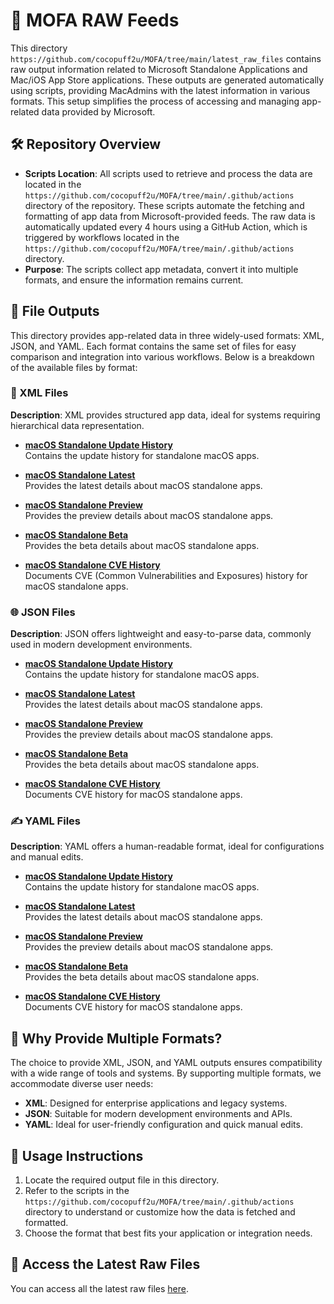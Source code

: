 # 📂 MOFA RAW Feeds

This directory `https://github.com/cocopuff2u/MOFA/tree/main/latest_raw_files` contains raw output information related to Microsoft Standalone Applications and Mac/iOS App Store applications. These outputs are generated automatically using scripts, providing MacAdmins with the latest information in various formats. This setup simplifies the process of accessing and managing app-related data provided by Microsoft.

## 🛠️ Repository Overview

- **Scripts Location**: All scripts used to retrieve and process the data are located in the `https://github.com/cocopuff2u/MOFA/tree/main/.github/actions` directory of the repository. These scripts automate the fetching and formatting of app data from Microsoft-provided feeds. The raw data is automatically updated every 4 hours using a GitHub Action, which is triggered by workflows located in the `https://github.com/cocopuff2u/MOFA/tree/main/.github/actions` directory.
- **Purpose**: The scripts collect app metadata, convert it into multiple formats, and ensure the information remains current.

## 📄 File Outputs  

This directory provides app-related data in three widely-used formats: XML, JSON, and YAML. Each format contains the same set of files for easy comparison and integration into various workflows. Below is a breakdown of the available files by format:

### 🧩 XML Files  
**Description**: XML provides structured app data, ideal for systems requiring hierarchical data representation.  

- **[macOS Standalone Update History](https://github.com/cocopuff2u/MOFA/blob/main/latest_raw_files/macos_standalone_update_history.xml)**  
  Contains the update history for standalone macOS apps.  

- **[macOS Standalone Latest](https://github.com/cocopuff2u/MOFA/blob/main/latest_raw_files/macos_standalone_latest.xml)**  
  Provides the latest details about macOS standalone apps.  

- **[macOS Standalone Preview](https://github.com/cocopuff2u/MOFA/blob/main/latest_raw_files/macos_standalone_preview.xml)**  
  Provides the preview details about macOS standalone apps.  

- **[macOS Standalone Beta](https://github.com/cocopuff2u/MOFA/blob/main/latest_raw_files/macos_standalone_beta.xml)**  
  Provides the beta details about macOS standalone apps.  

- **[macOS Standalone CVE History](https://github.com/cocopuff2u/MOFA/blob/main/latest_raw_files/mac_standalone_cve_history.xml)**  
  Documents CVE (Common Vulnerabilities and Exposures) history for macOS standalone apps.  

### 🌐 JSON Files  
**Description**: JSON offers lightweight and easy-to-parse data, commonly used in modern development environments.  

- **[macOS Standalone Update History](https://github.com/cocopuff2u/MOFA/blob/main/latest_raw_files/macos_standalone_update_history.json)**  
  Contains the update history for standalone macOS apps.  

- **[macOS Standalone Latest](https://github.com/cocopuff2u/MOFA/blob/main/latest_raw_files/macos_standalone_latest.json)**  
  Provides the latest details about macOS standalone apps.  

- **[macOS Standalone Preview](https://github.com/cocopuff2u/MOFA/blob/main/latest_raw_files/macos_standalone_preview.jsonl)**  
  Provides the preview details about macOS standalone apps.  

- **[macOS Standalone Beta](https://github.com/cocopuff2u/MOFA/blob/main/latest_raw_files/macos_standalone_beta.json)**  
  Provides the beta details about macOS standalone apps.  

- **[macOS Standalone CVE History](https://github.com/cocopuff2u/MOFA/blob/main/latest_raw_files/mac_standalone_cve_history.json)**  
  Documents CVE history for macOS standalone apps.  

### ✍️ YAML Files  
**Description**: YAML offers a human-readable format, ideal for configurations and manual edits.  

- **[macOS Standalone Update History](https://github.com/cocopuff2u/MOFA/blob/main/latest_raw_files/macos_standalone_update_history.yaml)**  
  Contains the update history for standalone macOS apps.  

- **[macOS Standalone Latest](https://github.com/cocopuff2u/MOFA/blob/main/latest_raw_files/macos_standalone_latest.yaml)**  
  Provides the latest details about macOS standalone apps.  

- **[macOS Standalone Preview](https://github.com/cocopuff2u/MOFA/blob/main/latest_raw_files/macos_standalone_preview.yaml)**  
  Provides the preview details about macOS standalone apps.  

- **[macOS Standalone Beta](https://github.com/cocopuff2u/MOFA/blob/main/latest_raw_files/macos_standalone_beta.yaml)**  
  Provides the beta details about macOS standalone apps.  

- **[macOS Standalone CVE History](https://github.com/cocopuff2u/MOFA/blob/main/latest_raw_files/mac_standalone_cve_history.yaml)**  
  Documents CVE history for macOS standalone apps.  

## 🌟 Why Provide Multiple Formats?

The choice to provide XML, JSON, and YAML outputs ensures compatibility with a wide range of tools and systems. By supporting multiple formats, we accommodate diverse user needs:

- **XML**: Designed for enterprise applications and legacy systems.
- **JSON**: Suitable for modern development environments and APIs.
- **YAML**: Ideal for user-friendly configuration and quick manual edits.

## 📌 Usage Instructions

1. Locate the required output file in this directory.
2. Refer to the scripts in the `https://github.com/cocopuff2u/MOFA/tree/main/.github/actions` directory to understand or customize how the data is fetched and formatted.
3. Choose the format that best fits your application or integration needs.

## 🔗 Access the Latest Raw Files

You can access all the latest raw files [here](https://github.com/cocopuff2u/MOFA/tree/main/latest_raw_files).

